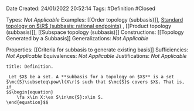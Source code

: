 <div class="topSpace"></div>

Date Created: 24/01/2022 20:52:14
Tags: #Definition #Closed 

Types: _Not Applicable_
Examples: [[Order topology (subbasis)]], [Standard topology on $\R$ (subbasis; rational endpoints)](Standard%20topology%20on%20R%20(subbasis;%20rational%20endpoints).md) , [[Product topology (subbasis)]], [[Subspace topology (subbasis)]]
Constructions: [[Topology Generated by a Subbasis]]
Generalizations: _Not Applicable_

Properties: [[Criteria for subbasis to generate existing basis]]
Sufficiencies: _Not Applicable_
Equivalences: _Not Applicable_
Justifications: _Not Applicable_

``` ad-Definition
title: Definition.

_Let $X$ be a set. A **subbasis for a topology on $X$** is a set $\mc{S}\subseteq\pow\l(X\r)$ such that $\mc{S}$ covers $X$. That is, if_
$$\begin{equation}
    \fa x\in X:\ex S\in\mc{S}:x\in S.
\end{equation}$$

```
